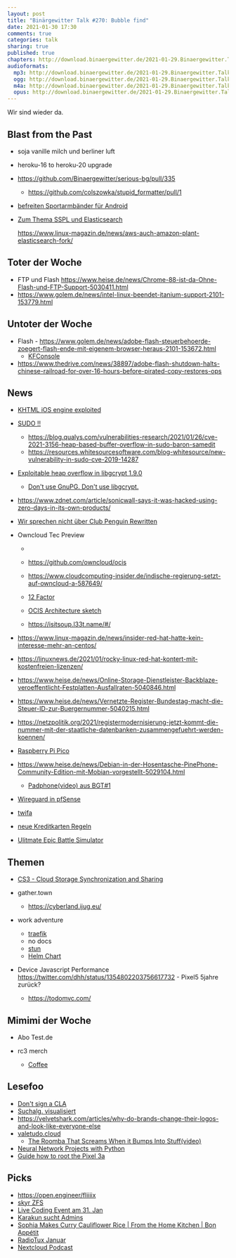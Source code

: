 ```yaml
---
layout: post
title: "Binärgewitter Talk #270: Bubble find"
date: 2021-01-30 17:30
comments: true
categories: talk
sharing: true
published: true
chapters: http://download.binaergewitter.de/2021-01-29.Binaergewitter.Talk.270.chapters.txt
audioformats:
  mp3: http://download.binaergewitter.de/2021-01-29.Binaergewitter.Talk.270.mp3
  ogg: http://download.binaergewitter.de/2021-01-29.Binaergewitter.Talk.270.ogg
  m4a: http://download.binaergewitter.de/2021-01-29.Binaergewitter.Talk.270.m4a
  opus: http://download.binaergewitter.de/2021-01-29.Binaergewitter.Talk.270.opus
---
```

Wir sind wieder da.

## Blast from the Past

- soja vanille milch und berliner luft
- heroku-16 to heroku-20 upgrade
- https://github.com/Binaergewitter/serious-bg/pull/335
  * https://github.com/colszowka/stupid_formatter/pull/1
- [befreiten Sportarmbänder für Android]( http://blog.binaergewitter.de/2021/01/19/binaergewitter-talk-number-269-java-stadt-land-fluss/#isso-1861 )
- [Zum Thema SSPL und Elasticsearch]( http://blog.binaergewitter.de/2021/01/19/binaergewitter-talk-number-269-java-stadt-land-fluss/#isso-1864 )

    https://www.linux-magazin.de/news/aws-auch-amazon-plant-elasticsearch-fork/


## Toter der Woche
- FTP und Flash https://www.heise.de/news/Chrome-88-ist-da-Ohne-Flash-und-FTP-Support-5030411.html
- https://www.golem.de/news/intel-linux-beendet-itanium-support-2101-153779.html

## Untoter der Woche
- Flash - https://www.golem.de/news/adobe-flash-steuerbehoerde-zoegert-flash-ende-mit-eigenem-browser-heraus-2101-153672.html
  - [KFConsole]( https://landing.coolermaster.com/kfconsole/ )
- https://www.thedrive.com/news/38897/adobe-flash-shutdown-halts-chinese-railroad-for-over-16-hours-before-pirated-copy-restores-ops

## News
- [KHTML iOS engine exploited](https://support.apple.com/en-us/HT212146 )
- [SUDO !!]( https://linuxnews.de/2021/01/zwei-sicherheitsluecken-in-sudo-entdeckt/ )
  * https://blog.qualys.com/vulnerabilities-research/2021/01/26/cve-2021-3156-heap-based-buffer-overflow-in-sudo-baron-samedit
  - https://resources.whitesourcesoftware.com/blog-whitesource/new-vulnerability-in-sudo-cve-2019-14287
- [Exploitable heap overflow in libgcrypt 1.9.0]( https://twitter.com/FiloSottile/status/1355124205080240131 )
  * [Don't use GnuPG. Don't use libgcrypt.]( https://twitter.com/mjg59/status/1355212347262914561 )
- https://www.zdnet.com/article/sonicwall-says-it-was-hacked-using-zero-days-in-its-own-products/
- [Wir sprechen nicht über Club Penguin Rewritten](https://cprewritten.net/ )

- Owncloud Tec Preview

    * []( https://www.youtube.com/watch?v=-kgW6GxN1QE )

    * https://github.com/owncloud/ocis

    * https://www.cloudcomputing-insider.de/indische-regierung-setzt-auf-owncloud-a-587649/

    * [12 Factor](https://12factor.net/ )

    * [OCIS Architecture sketch](https://owncloud.github.io/ocis/ )

    * https://isitsoup.l33t.name/#/

- https://www.linux-magazin.de/news/insider-red-hat-hatte-kein-interesse-mehr-an-centos/
- https://linuxnews.de/2021/01/rocky-linux-red-hat-kontert-mit-kostenfreien-lizenzen/
- https://www.heise.de/news/Online-Storage-Dienstleister-Backblaze-veroeffentlicht-Festplatten-Ausfallraten-5040846.html
- https://www.heise.de/news/Vernetzte-Register-Bundestag-macht-die-Steuer-ID-zur-Buergernummer-5040215.html
- https://netzpolitik.org/2021/registermodernisierung-jetzt-kommt-die-nummer-mit-der-staatliche-datenbanken-zusammengefuehrt-werden-koennen/
- [Raspberry Pi Pico]( https://de.rs-online.com/web/p/raspberry-pi/2122161/ )
- https://www.heise.de/news/Debian-in-der-Hosentasche-PinePhone-Community-Edition-mit-Mobian-vorgestellt-5029104.html
  - [Padphone(video) aus BGT#1]( https://www.youtube.com/watch?v=Z2ANnpHnUrc )
- [Wireguard in pfSense]( https://twitter.com/NetgateUSA/status/1351544945744769025 )
- [twifa]( https://unternehmerzeitung.ch/unternehmen/detail/wuerden-sie-ihr-kind-twifia-oder-twifius-taufen/ )
- [neue Kreditkarten Regeln]( https://www.tagesschau.de/wirtschaft/kreditkarten-onlineshoppen-regeln-101.html )
- [Ulitmate Epic Battle Simulator]( https://store.steampowered.com/app/616560/Ultimate_Epic_Battle_Simulator/ )

## Themen

- [CS3 - Cloud Storage Synchronization and Sharing]( https://indico.cern.ch/event/970232/videoconference/ )
- gather.town

    * https://cyberland.ijug.eu/

- work adventure
  * [traefik]( https://github.com/traefik/traefik )
  * no docs
  * [stun]( https://github.com/thecodingmachine/workadventure/blob/develop/front/src/WebRtc/VideoPeer.ts#L22-L30 )
  * [Helm Chart]( https://github.com/gmoirod/workadventure/tree/feat/helm-chart/k8s/helm/workadventure )

- Device Javascript Performance https://twitter.com/dhh/status/1354802203756617732 - Pixel5 5jahre zurück?

    * https://todomvc.com/


## Mimimi der Woche
- Abo Test.de
- rc3 merch

    * [Coffee](https://www.cofiloco.de/ )


## Lesefoo

- [Don't sign a CLA]( https://drewdevault.com/2018/10/05/Dont-sign-a-CLA.html)
- [Suchalg. visualisiert]( https://twitter.com/pottolama/status/1354066910997073920 )
- https://velvetshark.com/articles/why-do-brands-change-their-logos-and-look-like-everyone-else
- [valetudo.cloud]( https://valetudo.cloud/ )
  * [The Roomba That Screams When it Bumps Into Stuff(video)]( https://youtu.be/mvz3LRK263E )
- [Neural Network Projects with Python]( https://www.oreilly.com/library/view/neural-network-projects/9781789138900/ )
- [Guide how to root the Pixel 3a]( https://forum.xda-developers.com/t/guide-how-to-root-the-pixel-3a-with-or-without-twrp-take-ota-updates-once-rooted.3929053/ )

## Picks
- https://open.engineer/fliiiix
- [skyr ZFS]( https://twitter.com/_skyr/status/1352313897961795590 )
- [Live Coding Event am 31. Jan](https://www.marcobehler.com/guides/live-coding )
- [Karakun sucht Admins]( https://karakun.com/stellenangebote/it-administrator/ )
- [Sophia Makes Curry Cauliflower Rice | From the Home Kitchen | Bon Appétit]( https://www.youtube.com/watch?v=YAdqpbIUbqU )
- [RadioTux Januar]( https://www.radiotux.de/index.php?/archives/8067-RadioTux-Sendung-Januar-2021.html )
- [Nextcloud Podcast]( https://nextcloud.com/podcast/ )
